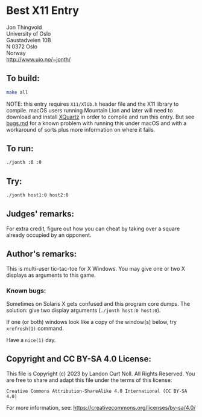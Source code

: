 # Best X11 Entry

Jon Thingvold  
University of Oslo  
Gaustadveien 10B  
N 0372 Oslo  
Norway  
http://www.uio.no/~jonth/  

## To build:

```sh
make all
```

NOTE: this entry requires `X11/Xlib.h` header file and the X11 library to
compile. macOS users running Mountain Lion and later will need to download and
install [XQuartz](https://www.xquartz.org) in order to compile and run this
entry. But see [bugs.md](/bugs.md) for a known problem with running this under
macOS and with a workaround of sorts plus more information on where it fails.


## To run:

```sh
./jonth :0 :0
```

## Try:

```sh
./jonth host1:0 host2:0
```

## Judges' remarks:


For extra credit, figure out how you can cheat by taking over a square already
occupied by an opponent.

## Author's remarks:

This is multi-user tic-tac-toe for X Windows. You may give one or two X displays
as arguments to this game.

### Known bugs:

Sometimes on Solaris X gets confused and this program core dumps. The solution:
give two display arguments (`./jonth host:0 host:0`).

If one (or both) windows look like a copy of the window(s) below, try
`xrefresh(1)` command.

Have a `nice(1)` day.

## Copyright and CC BY-SA 4.0 License:

This file is Copyright (c) 2023 by Landon Curt Noll.  All Rights Reserved.
You are free to share and adapt this file under the terms of this license:

    Creative Commons Attribution-ShareAlike 4.0 International (CC BY-SA 4.0)

For more information, see: https://creativecommons.org/licenses/by-sa/4.0/
